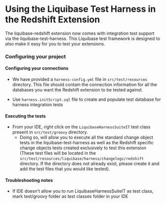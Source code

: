 # Using the Liquibase Test Harness in the Redshift Extension
The liquibase-redshift extension now comes with integration test support via the liquibase-test-harness.
This Liquibase test framework is designed to *also* make it easy for you to test your extensions.

### Configuring your project

#### Configuring your connections

- We have provided a `harness-config.yml` file in `src/test/resources` directory.
This file should contain the connection information for all the databases you want the Redshift extension to be tested against.

- Use `harness.initScript.sql` file to create and populate test database for harness integration tests

#### Executing the tests
- From your IDE, right click on the `LiquibaseHarnessSuiteIT` test class present in `src/test/groovy` directory.
  - Doing so, will allow you to execute all the standard change object tests in the liquibase-test-harness as well as the
Redshift specific change objects tests created exclusively to test this extension (These test files will be located in the
`src/test/resources/liquibase/harness/changelogs/redshift` directory. If the directory does not already exist, please create
    it and add the test files that you would like tested).

#### Troubleshooting notes
- If IDE doesn't allow you to run LiquibaseHarnessSuiteIT as test class, mark test/groovy folder as test classes folder in your IDE